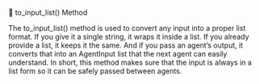 📝 to_input_list() Method

The to_input_list() method is used to convert any input into a proper list format. If you give it a single string, it wraps it inside a list. If you already provide a list, it keeps it the same. And if you pass an agent’s output, it converts that into an AgentInput list that the next agent can easily understand. In short, this method makes sure that the input is always in a list form so it can be safely passed between agents.

